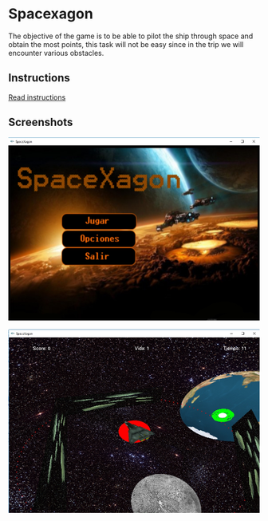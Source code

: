 # Spacexagon

The objective of the game is to be able to pilot the ship through space and obtain the most points, this task will not be easy since in the trip we will encounter various obstacles.
## Instructions
[Read instructions](SpaceXagon_ManualdeUsuario.pdf)
## Screenshots

![Main Screen](img/spacexagon_2.jpg?raw=true "Title")

![Screen game](img/spacexagon_.jpg?raw=true "Title")



